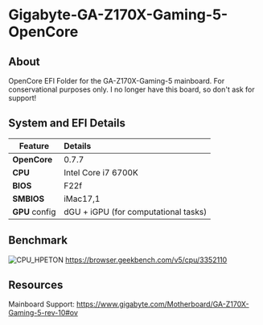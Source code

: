 # Gigabyte-GA-Z170X-Gaming-5-OpenCore

## About
OpenCore EFI Folder for the GA-Z170X-Gaming-5 mainboard. For conservational purposes only. I no longer have this board, so don't ask for support!

## System and EFI Details

|Feature|Details|
|-------|:----------|
**OpenCore**|0.7.7
**CPU**|Intel Core i7 6700K
**BIOS**|F22f
**SMBIOS**|iMac17,1
**GPU** config|dGU + iGPU (for computational tasks) 

## Benchmark
![CPU_HPETON](https://user-images.githubusercontent.com/76865553/145651562-f9aa522d-acbe-4779-8edb-11ea0d476e5a.png)
https://browser.geekbench.com/v5/cpu/3352110

## Resources
Mainboard Support: https://www.gigabyte.com/Motherboard/GA-Z170X-Gaming-5-rev-10#ov
